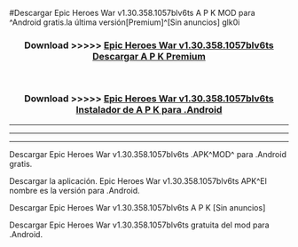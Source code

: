 #Descargar Epic Heroes War v1.30.358.1057blv6ts A P K MOD para ^Android gratis.la última versión[Premium]^[Sin anuncios] glk0i



<div align="center">
<h3>Download >>>>> <a href="https://es-web.web.app/?es= Epic Heroes War v1.30.358.1057blv6ts">Epic Heroes War v1.30.358.1057blv6ts Descargar A P K Premium</a></h3><br>

<h3>Download >>>>> <a href="https://es-web.web.app/?es= Epic Heroes War v1.30.358.1057blv6ts">Epic Heroes War v1.30.358.1057blv6ts Instalador de A P K para .Android</a></h3>
</div>


----------------------------------------------------------

----------------------------------------------------------

----------------------------------------------------------

Descargar Epic Heroes War v1.30.358.1057blv6ts .APK^MOD^ para .Android gratis.

Descargar la aplicación. Epic Heroes War v1.30.358.1057blv6ts APK^El nombre es la versión para .Android.

Descargar Epic Heroes War v1.30.358.1057blv6ts A P K [Sin anuncios]

Descargar Epic Heroes War v1.30.358.1057blv6ts gratuita del mod para .Android.